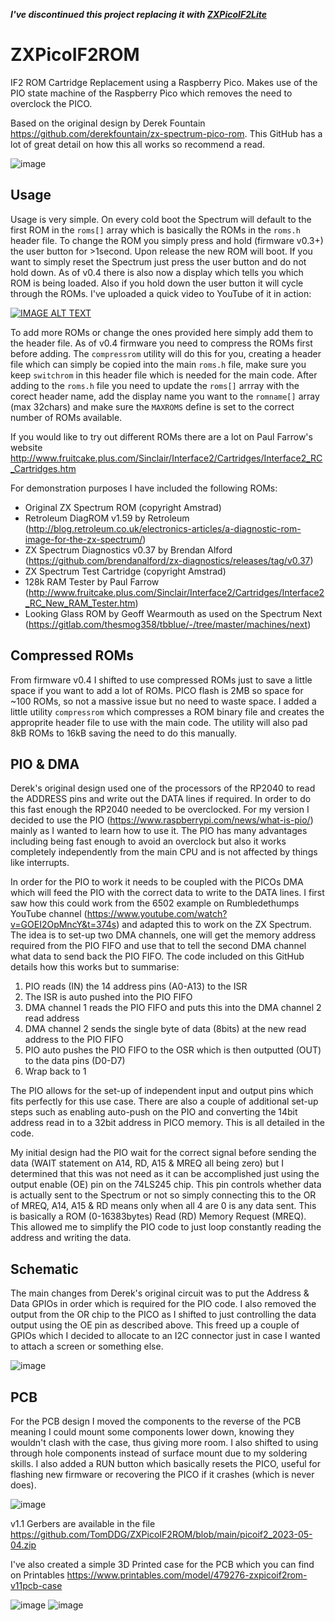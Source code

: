 ***I've discontinued this project replacing it with [ZXPicoIF2Lite](https://github.com/TomDDG/ZXPicoIF2Lite)***

# ZXPicoIF2ROM
IF2 ROM Cartridge Replacement using a Raspberry Pico. Makes use of the PIO state machine of the Raspberry Pico which removes the need to overclock the PICO.

Based on the original design by Derek Fountain https://github.com/derekfountain/zx-spectrum-pico-rom. This GitHub has a lot of great detail on how this all works so recommend a read.

![image](./images/prototype.jpg "Prototype")

## Usage

Usage is very simple. On every cold boot the Spectrum will default to the first ROM in the `roms[]` array which is basically the ROMs in the `roms.h` header file. To change the ROM you simply press and hold (firmware v0.3+) the user button for >1second. Upon release the new ROM will boot. If you want to simply reset the Spectrum just press the user button and do not hold down. As of v0.4 there is also now a display which tells you which ROM is being loaded. Also if you hold down the user button it will cycle through the ROMs. I've uploaded a quick video to YouTube of it in action:

[![IMAGE ALT TEXT](http://img.youtube.com/vi/UfHYBQ3PovA/0.jpg)](http://www.youtube.com/watch?v=UfHYBQ3PovA "ZXPicoIF2ROM")

To add more ROMs or change the ones provided here simply add them to the header file. As of v0.4 firmware you need to compress the ROMs first before adding. The `compressrom` utility will do this for you, creating a header file which can simply be copied into the main `roms.h` file, make sure you keep `switchrom` in this header file which is needed for the main code. After adding to the `roms.h` file you need to update the `roms[]` arrray with the corect header name, add the display name you want to the `romname[]` array (max 32chars) and make sure the `MAXROMS` define is set to the correct number of ROMs available.

If you would like to try out different ROMs there are a lot on Paul Farrow's website http://www.fruitcake.plus.com/Sinclair/Interface2/Cartridges/Interface2_RC_Cartridges.htm

For demonstration purposes I have included the following ROMs:
- Original ZX Spectrum ROM (copyright Amstrad)
- Retroleum DiagROM v1.59 by Retroleum (http://blog.retroleum.co.uk/electronics-articles/a-diagnostic-rom-image-for-the-zx-spectrum/)
- ZX Spectrum Diagnostics v0.37 by Brendan Alford (https://github.com/brendanalford/zx-diagnostics/releases/tag/v0.37)
- ZX Spectrum Test Cartridge (copyright Amstrad)
- 128k RAM Tester by Paul Farrow (http://www.fruitcake.plus.com/Sinclair/Interface2/Cartridges/Interface2_RC_New_RAM_Tester.htm)
- Looking Glass ROM by Geoff Wearmouth as used on the Spectrum Next (https://gitlab.com/thesmog358/tbblue/-/tree/master/machines/next)

## Compressed ROMs

From firmware v0.4 I shifted to use compressed ROMs just to save a little space if you want to add a lot of ROMs. PICO flash is 2MB so space for ~100 ROMs, so not a massive issue but no need to waste space. I added a little utility `compressrom` which compresses a ROM binary file and creates the approprite header file to use with the main code. The utility will also pad 8kB ROMs to 16kB saving the need to do this manually.

## PIO & DMA

Derek's original design used one of the processors of the RP2040 to read the ADDRESS pins and write out the DATA lines if required. In order to do this fast enough the RP2040 needed to be overclocked. For my version I decided to use the PIO (https://www.raspberrypi.com/news/what-is-pio/) mainly as I wanted to learn how to use it. The PIO has many advantages including being fast enough to avoid an overclock but also it works completely independently from the main CPU and is not affected by things like interrupts.

In order for the PIO to work it needs to be coupled with the PICOs DMA which will feed the PIO with the correct data to write to the DATA lines. I first saw how this could work from the 6502 example on Rumbledethumps YouTube channel (https://www.youtube.com/watch?v=GOEI2OpMncY&t=374s) and adapted this to work on the ZX Spectrum. The idea is to set-up two DMA channels, one will get the memory address required from the PIO FIFO and use that to tell the second DMA channel what data to send back the PIO FIFO. The code included on this GitHub details how this works but to summarise:
1. PIO reads (IN) the 14 address pins (A0-A13) to the ISR
2. The ISR is auto pushed into the PIO FIFO
3. DMA channel 1 reads the PIO FIFO and puts this into the DMA channel 2 read address
4. DMA channel 2 sends the single byte of data (8bits) at the new read address to the PIO FIFO
5. PIO auto pushes the PIO FIFO to the OSR which is then outputted (OUT) to the data pins (D0-D7)
6. Wrap back to 1

The PIO allows for the set-up of independent input and output pins which fits perfectly for this use case. There are also a couple of additional set-up steps such as enabling auto-push on the PIO and converting the 14bit address read in to a 32bit address in PICO memory. This is all detailed in the code.

My initial design had the PIO wait for the correct signal before sending the data (WAIT statement on A14, RD, A15 & MREQ all being zero) but I determined that this was not need as it can be accomplished just using the output enable (OE) pin on the 74LS245 chip. This pin controls whether data is actually sent to the Spectrum or not so simply connecting this to the OR of MREQ, A14, A15 & RD means only when all 4 are 0 is any data sent. This is basically a ROM (0-16383bytes) Read (RD) Memory Request (MREQ). This allowed me to simplify the PIO code to just loop constantly reading the address and writing the data.

## Schematic

The main changes from Derek's original circuit was to put the Address & Data GPIOs in order which is required for the PIO code. I also removed the output from the OR chip to the PICO as I shifted to just controlling the data output using the OE pin as described above. This freed up a couple of GPIOs which I decided to allocate to an I2C connector just in case I wanted to attach a screen or something else.

![image](./images/schematic.png "Schematic")

## PCB

For the PCB design I moved the components to the reverse of the PCB meaning I could mount some components lower down, knowing they wouldn't clash with the case, thus giving more room. I also shifted to using through hole components instead of surface mount due to my soldering skills. I also added a RUN button which basically resets the PICO, useful for flashing new firmware or recovering the PICO if it crashes (which is never does).

![image](./images/picoif2.png "PCB")

v1.1 Gerbers are available in the file https://github.com/TomDDG/ZXPicoIF2ROM/blob/main/picoif2_2023-05-04.zip

I've also created a simple 3D Printed case for the PCB which you can find on Printables https://www.printables.com/model/479276-zxpicoif2rom-v11pcb-case

![image](./images/IMG_0672.jpg "Case 1")
![image](./images/IMG_0673.jpg "Case 2")


